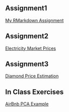 ## Assignment1
[My RMarkdown Assignment](Assigment1.html) 

## Assignment2
[Electricity Market Prices](Assignment2.html)

## Assignment3
[Diamond Price Estimation](Assignment3.html)

## In Class Exercises
[AirBnb PCA Example](InClassExercises/AirBnb-PCA.html)
